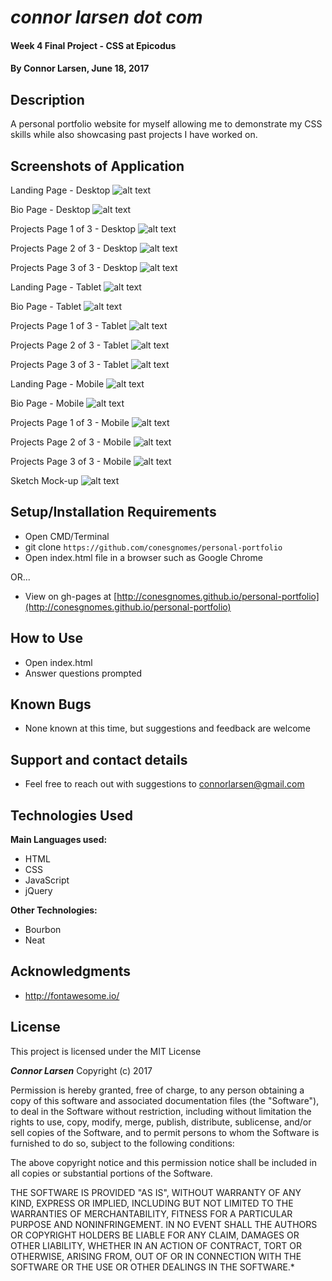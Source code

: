 # _connor larsen dot com_

#### Week 4 Final Project - CSS at Epicodus

#### By **Connor Larsen, June 18, 2017**

## Description

A personal portfolio website for myself allowing me to demonstrate my CSS skills while also showcasing past projects I have worked on.

## Screenshots of Application

Landing Page - Desktop
![alt text]()

Bio Page - Desktop
![alt text]()

Projects Page 1 of 3 - Desktop
![alt text]()

Projects Page 2 of 3 - Desktop
![alt text]()

Projects Page 3 of 3 - Desktop
![alt text]()

Landing Page - Tablet
![alt text]()

Bio Page - Tablet
![alt text]()

Projects Page 1 of 3 - Tablet
![alt text]()

Projects Page 2 of 3 - Tablet
![alt text]()

Projects Page 3 of 3 - Tablet
![alt text]()

Landing Page - Mobile
![alt text]()

Bio Page - Mobile
![alt text]()

Projects Page 1 of 3 - Mobile
![alt text]()

Projects Page 2 of 3 - Mobile
![alt text]()

Projects Page 3 of 3 - Mobile
![alt text]()

Sketch Mock-up
![alt text]()

## Setup/Installation Requirements

* Open CMD/Terminal
* git clone `https://github.com/conesgnomes/personal-portfolio`
* Open index.html file in a browser such as Google Chrome

OR...

* View on gh-pages at [http://conesgnomes.github.io/personal-portfolio](http://conesgnomes.github.io/personal-portfolio)

## How to Use

* Open index.html
* Answer questions prompted

## Known Bugs

* None known at this time, but suggestions and feedback are welcome

## Support and contact details

* Feel free to reach out with suggestions to connorlarsen@gmail.com

## Technologies Used

**Main Languages used:**

* HTML
* CSS
* JavaScript
* jQuery

**Other Technologies:**

* Bourbon
* Neat

## Acknowledgments

* http://fontawesome.io/

## License

This project is licensed under the MIT License

**_Connor Larsen_** Copyright (c) 2017

Permission is hereby granted, free of charge, to any person obtaining a copy of this software and associated documentation files (the "Software"), to deal in the Software without restriction, including without limitation the rights to use, copy, modify, merge, publish, distribute, sublicense, and/or sell copies of the Software, and to permit persons to whom the Software is furnished to do so, subject to the following conditions:

The above copyright notice and this permission notice shall be included in all copies or substantial portions of the Software.

THE SOFTWARE IS PROVIDED "AS IS", WITHOUT WARRANTY OF ANY KIND, EXPRESS OR IMPLIED, INCLUDING BUT NOT LIMITED TO THE WARRANTIES OF MERCHANTABILITY, FITNESS FOR A PARTICULAR PURPOSE AND NONINFRINGEMENT. IN NO EVENT SHALL THE AUTHORS OR COPYRIGHT HOLDERS BE LIABLE FOR ANY CLAIM, DAMAGES OR OTHER LIABILITY, WHETHER IN AN ACTION OF CONTRACT, TORT OR OTHERWISE, ARISING FROM, OUT OF OR IN CONNECTION WITH THE SOFTWARE OR THE USE OR OTHER DEALINGS IN THE SOFTWARE.*
